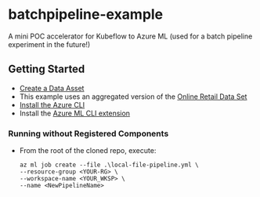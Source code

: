 # batchpipeline-example
A mini POC accelerator for Kubeflow to Azure ML (used for a batch pipeline experiment in the future!)

## Getting Started

* [Create a Data Asset](https://learn.microsoft.com/en-us/azure/machine-learning/how-to-create-data-assets?tabs=cli)
* This example uses an aggregated version of the [Online Retail Data Set](https://archive.ics.uci.edu/ml/datasets/online+retail)
* [Install the Azure CLI](https://learn.microsoft.com/en-us/cli/azure/install-azure-cli)
* Install the [Azure ML CLI extension](https://learn.microsoft.com/en-us/azure/machine-learning/how-to-configure-cli?tabs=public)

### Running without Registered Components

* From the root of the cloned repo, execute:
    ```
    az ml job create --file .\local-file-pipeline.yml \
    --resource-group <YOUR-RG> \
    --workspace-name <YOUR_WKSP> \
    --name <NewPipelineName>
    ```

